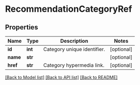 # RecommendationCategoryRef

## Properties
Name | Type | Description | Notes
------------ | ------------- | ------------- | -------------
**id** | **int** | Category unique identifier. | [optional] 
**name** | **str** |  | [optional] 
**href** | **str** | Category hypermedia link. | [optional] 

[[Back to Model list]](../README.md#documentation-for-models) [[Back to API list]](../README.md#documentation-for-api-endpoints) [[Back to README]](../README.md)

